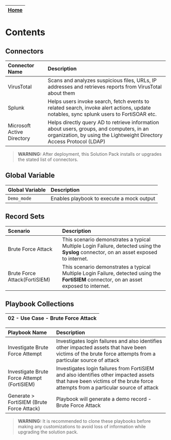 | [Home](../README.md) | 
|----------------------| 

# Contents

## Connectors

| Connector Name | Description |
| :-             | :-          |
| VirusTotal     | Scans and analyzes suspicious files, URLs, IP addresses and retrieves reports from VirusTotal about them |
| Splunk         | Helps users invoke search, fetch events to related search, invoke alert actions, update notables, sync splunk users to FortiSOAR etc. |
| Microsoft Active Directory | Helps directly query AD to retrieve information about users, groups, and computers, in an organization, by using the Lightweight Directory Access Protocol (LDAP) |

> **WARNING:** After deployment, this Solution Pack installs or upgrades the stated list of connectors.

## Global Variable
| Global Variable | Description |
| :-              | :-          |
 |`Demo_mode`     | Enables playbook to execute a mock output |

## Record Sets
| Scenario          | Description |
| :-                | :-          |
|Brute Force Attack | This scenario demonstrates a typical Multiple Login Failure, detected using the **Syslog** connector, on an asset exposed to internet. |
|Brute Force Attack(FortiSIEM)| This scenario demonstrates a typical Multiple Login Failure, detected using the **FortiSIEM** connector, on an asset exposed to internet. |

## Playbook Collections
| 02 - Use Case - Brute Force Attack |
|:-                                      |

|**Playbook Name**|**Description**|
| :- | :- |
|Investigate Brute Force Attempt|Investigates login failures and also identifies other impacted assets that have been victims of the brute force attempts from a particular source of attack|
|Investigate Brute Force Attempt (FortiSIEM)|Investigates login failures from FortiSIEM and also identifies other impacted assets that have been victims of the brute force attempts from a particular source of attack|
|Generate > FortiSIEM (Brute Force Attack)|Playbook will generate a demo record - Brute Force Attack|

>**WARNING:** It is recommended to clone these playbooks before making any customizations to avoid loss of information while upgrading the solution pack.